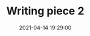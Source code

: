 ---
layout: page
title: "Writing piece 2"
description: Description of writing piece 2
outlet: NASA IMPACT & IGRSS
date: "2021-04-14 19:29:00"
redirect: https://www.earthdata.nasa.gov/learn/articles/impact-flood-competition
img: 
importance: 
category: challenges
---